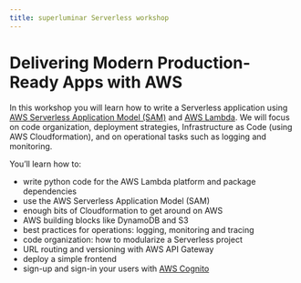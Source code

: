 ```yaml
---
title: superluminar Serverless workshop
---
```


# Delivering Modern Production-Ready Apps with AWS

In this workshop you will learn how to write a Serverless application using [AWS Serverless Application Model (SAM)](https://aws.amazon.com/serverless/sam/) 
and [AWS Lambda](https://aws.amazon.com/lambda/). 
We will focus on code organization, deployment strategies, Infrastructure as Code (using AWS Cloudformation), and on operational tasks such as logging and monitoring.

You’ll learn how to:

- write python code for the AWS Lambda platform and package dependencies
- use the AWS Serverless Application Model (SAM)
- enough bits of Cloudformation to get around on AWS
- AWS building blocks like DynamoDB and S3
- best practices for operations: logging, monitoring and tracing
- code organization: how to modularize a Serverless project
- URL routing and versioning with AWS API Gateway
- deploy a simple frontend
- sign-up and sign-in your users with [AWS Cognito](https://aws.amazon.com/cognito/)
